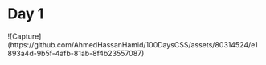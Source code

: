 <h1>Day 1</h1>
![Capture](https://github.com/AhmedHassanHamid/100DaysCSS/assets/80314524/e1893a4d-9b5f-4afb-81ab-8f4b23557087)
